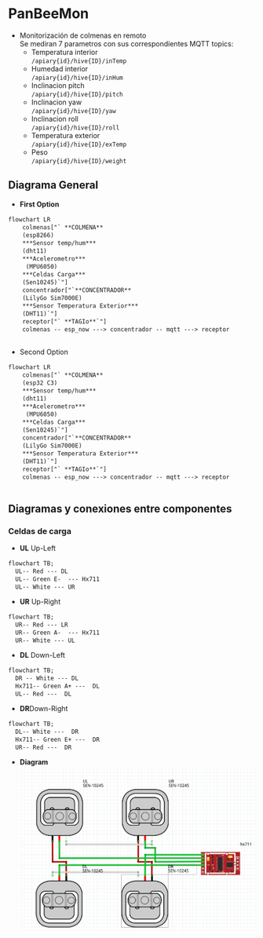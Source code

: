 # PanBeeMon

* Monitorización de colmenas en remoto\
  Se mediran 7 parametros con sus correspondientes MQTT topics:
   * Temperatura interior\
      `/apiary{id}/hive{ID}/inTemp`
   * Humedad interior\
   `/apiary{id}/hive{ID}/inHum`
   * Inclinacion pitch\
   `/apiary{id}/hive{ID}/pitch`
   * Inclinacion yaw\
   `/apiary{id}/hive{ID}/yaw`
   * Inclinacion roll\
   `/apiary{id}/hive{ID}/roll`
   * Temperatura exterior\
   `/apiary{id}/hive{ID}/exTemp`
   * Peso\
   `/apiary{id}/hive{ID}/weight`

   
  


## Diagrama General
* **First Option**
```mermaid
flowchart LR
    colmenas["` **COLMENA**
    (esp8266)
    ***Sensor temp/hum***
    (dht11)
    ***Acelerometro***
     (MPU6050)
    ***Celdas Carga***
    (Sen10245)`"]
    concentrador["`**CONCENTRADOR**
    (LilyGo Sim7000E)
    ***Sensor Temperatura Exterior***
    (DHT11)`"]
    receptor["` **TAGIo**`"]
    colmenas -- esp_now ---> concentrador -- mqtt ---> receptor
    
```
* Second Option
```mermaid
flowchart LR
    colmenas["` **COLMENA**
    (esp32 C3)
    ***Sensor temp/hum***
    (dht11)
    ***Acelerometro***
     (MPU6050)
    ***Celdas Carga***
    (Sen10245)`"]
    concentrador["`**CONCENTRADOR**
    (LilyGo Sim7000E)
    ***Sensor Temperatura Exterior***
    (DHT11)`"]
    receptor["` **TAGIo**`"]
    colmenas -- esp_now ---> concentrador -- mqtt ---> receptor
    
```

## Diagramas y conexiones entre componentes
### Celdas de carga
* **UL** Up-Left
```mermaid
flowchart TB;
  UL-- Red --- DL
  UL-- Green E-  --- Hx711
  UL-- White --- UR 
```

* **UR** Up-Right
```mermaid
flowchart TB;
  UR-- Red --- LR
  UR-- Green A-  --- Hx711
  UR-- White --- UL 
```
* **DL** Down-Left
```mermaid
flowchart TB;
  DR -- White --- DL 
  Hx711-- Green A+ ---  DL
  UL-- Red ---  DL
```

* **DR**Down-Right
```mermaid
flowchart TB;
  DL-- White ---  DR
  Hx711-- Green E+ ---  DR
  UR-- Red ---  DR
```

* **Diagram**
![Alt text](./images/image-1.png)

